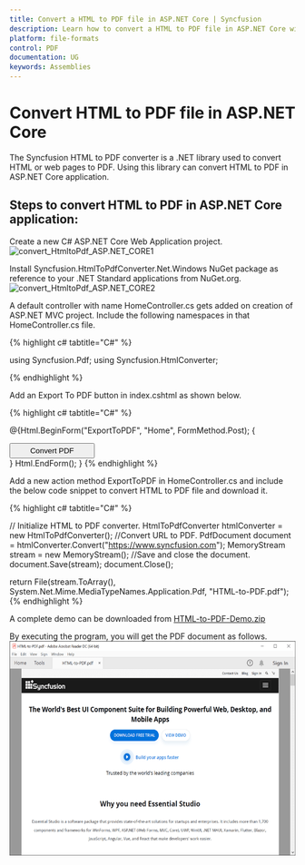 ```yaml
---
title: Convert a HTML to PDF file in ASP.NET Core | Syncfusion
description: Learn how to convert a HTML to PDF file in ASP.NET Core with easy steps using Syncfusion .NET HTML converter library.
platform: file-formats
control: PDF
documentation: UG
keywords: Assemblies
---
```


# Convert HTML to PDF file in ASP.NET Core

The Syncfusion HTML to PDF converter is a .NET library used to convert HTML or web pages to PDF. Using this library can convert HTML to PDF in ASP.NET Core application.  

## Steps to convert HTML to PDF in ASP.NET Core application:

Create a new C# ASP.NET Core Web Application project.
![convert_HtmltoPdf_ASP.NET_CORE1](File-Formats\PDF\Convert-HTML-To-PDF\htmlconversion_images\ASP.NET_CORE1.png")

Install Syncfusion.HtmlToPdfConverter.Net.Windows NuGet package as reference to your .NET Standard applications from NuGet.org.
![convert_HtmltoPdf_ASP.NET_CORE2](File-Formats\PDF\Convert-HTML-To-PDF\htmlconversion_images\ASP.NET_CORE2.png")

A default controller with name HomeController.cs gets added on creation of ASP.NET MVC project. Include the following namespaces in that HomeController.cs file.

{% highlight c# tabtitle="C#" %}

using Syncfusion.Pdf;
using Syncfusion.HtmlConverter;

{% endhighlight %}

Add an Export To PDF button in index.cshtml as shown below.

{% highlight c# tabtitle="C#" %}

@{Html.BeginForm("ExportToPDF", "Home", FormMethod.Post);
{
<div>
    <input type="submit" value="Convert PDF" style="width:150px;height:27px" />
</div>
}
Html.EndForm();
}
{% endhighlight %}

Add a new action method ExportToPDF in HomeController.cs and include the below code snippet to convert HTML to PDF file and download it.

{% highlight c# tabtitle="C#" %}

// Initialize HTML to PDF converter.
HtmlToPdfConverter htmlConverter = new HtmlToPdfConverter();
//Convert URL to PDF.
PdfDocument document = htmlConverter.Convert("https://www.syncfusion.com");
MemoryStream stream = new MemoryStream();
//Save and close the document. 
document.Save(stream);
document.Close(); 

return File(stream.ToArray(), System.Net.Mime.MediaTypeNames.Application.Pdf, "HTML-to-PDF.pdf");
{% endhighlight %}

A complete demo can be downloaded from [HTML-to-PDF-Demo.zip](https://www.syncfusion.com/downloads/support/directtrac/general/ze/HTML-to-PDF-Net-Demo1022175116)  

By executing the program, you will get the PDF document as follows.
![convert_HtmltoPdf_ASP.NET_CORE2](File-Formats\PDF\Convert-HTML-To-PDF\htmlconversion_images\htmltopdfoutput.png)



